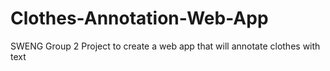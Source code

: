 # Clothes-Annotation-Web-App
SWENG Group 2 Project to create a web app that will annotate clothes with text
